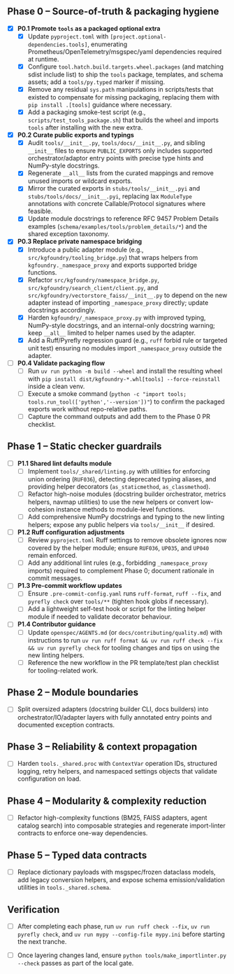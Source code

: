 ## Phase 0 – Source-of-truth & packaging hygiene

- [x] **P0.1 Promote `tools` as a packaged optional extra**
  - [x] Update `pyproject.toml` with `[project.optional-dependencies.tools]`, enumerating Prometheus/OpenTelemetry/msgspec/yaml dependencies required at runtime.
  - [x] Configure `tool.hatch.build.targets.wheel.packages` (and matching sdist include list) to ship the `tools` package, templates, and schema assets; add a `tools/py.typed` marker if missing.
  - [x] Remove any residual `sys.path` manipulations in scripts/tests that existed to compensate for missing packaging, replacing them with `pip install .[tools]` guidance where necessary.
  - [x] Add a packaging smoke-test script (e.g., `scripts/test_tools_package.sh`) that builds the wheel and imports `tools` after installing with the new extra.

- [x] **P0.2 Curate public exports and typings**
  - [x] Audit `tools/__init__.py`, `tools/docs/__init__.py`, and sibling `__init__` files to ensure `PUBLIC_EXPORTS` only includes supported orchestrator/adaptor entry points with precise type hints and NumPy-style docstrings.
  - [x] Regenerate `__all__` lists from the curated mappings and remove unused imports or wildcard exports.
  - [x] Mirror the curated exports in `stubs/tools/__init__.pyi` and `stubs/tools/docs/__init__.pyi`, replacing lax `ModuleType` annotations with concrete Callable/Protocol signatures where feasible.
  - [x] Update module docstrings to reference RFC 9457 Problem Details examples (`schema/examples/tools/problem_details/*`) and the shared exception taxonomy.

- [x] **P0.3 Replace private namespace bridging**
  - [x] Introduce a public adapter module (e.g., `src/kgfoundry/tooling_bridge.py`) that wraps helpers from `kgfoundry._namespace_proxy` and exports supported bridge functions.
  - [x] Refactor `src/kgfoundry/namespace_bridge.py`, `src/kgfoundry/search_client/client.py`, and `src/kgfoundry/vectorstore_faiss/__init__.py` to depend on the new adapter instead of importing `_namespace_proxy` directly; update docstrings accordingly.
  - [x] Harden `kgfoundry/_namespace_proxy.py` with improved typing, NumPy-style docstrings, and an internal-only docstring warning; keep `__all__` limited to helper names used by the adapter.
  - [x] Add a Ruff/Pyrefly regression guard (e.g., `ruff` forbid rule or targeted unit test) ensuring no modules import `_namespace_proxy` outside the adapter.

- [ ] **P0.4 Validate packaging flow**
  - [ ] Run `uv run python -m build --wheel` and install the resulting wheel with `pip install dist/kgfoundry-*.whl[tools] --force-reinstall` inside a clean venv.
  - [ ] Execute a smoke command (`python -c "import tools; tools.run_tool(['python','--version'])"`) to confirm the packaged exports work without repo-relative paths.
  - [ ] Capture the command outputs and add them to the Phase 0 PR checklist.

## Phase 1 – Static checker guardrails

- [ ] **P1.1 Shared lint defaults module**
  - [ ] Implement `tools/_shared/linting.py` with utilities for enforcing union ordering (`RUF036`), detecting deprecated typing aliases, and providing helper decorators (`as_staticmethod`, `as_classmethod`).
  - [ ] Refactor high-noise modules (docstring builder orchestrator, metrics helpers, navmap utilities) to use the new helpers or convert low-cohesion instance methods to module-level functions.
  - [ ] Add comprehensive NumPy docstrings and typing to the new linting helpers; expose any public helpers via `tools/__init__` if desired.

- [ ] **P1.2 Ruff configuration adjustments**
  - [ ] Review `pyproject.toml` Ruff settings to remove obsolete ignores now covered by the helper module; ensure `RUF036`, `UP035`, and `UP040` remain enforced.
  - [ ] Add any additional lint rules (e.g., forbidding `_namespace_proxy` imports) required to complement Phase 0; document rationale in commit messages.

- [ ] **P1.3 Pre-commit workflow updates**
  - [ ] Ensure `.pre-commit-config.yaml` runs `ruff-format`, `ruff --fix`, and `pyrefly check` over `tools/**` (tighten hook globs if necessary).
  - [ ] Add a lightweight self-test hook or script for the linting helper module if needed to validate decorator behaviour.

- [ ] **P1.4 Contributor guidance**
  - [ ] Update `openspec/AGENTS.md` (or `docs/contributing/quality.md`) with instructions to run `uv run ruff format && uv run ruff check --fix && uv run pyrefly check` for tooling changes and tips on using the new linting helpers.
  - [ ] Reference the new workflow in the PR template/test plan checklist for tooling-related work.

## Phase 2 – Module boundaries

- [ ] Split oversized adapters (docstring builder CLI, docs builders) into orchestrator/IO/adapter layers with fully annotated entry points and documented exception contracts.

## Phase 3 – Reliability & context propagation

- [ ] Harden `tools._shared.proc` with `ContextVar` operation IDs, structured logging, retry helpers, and namespaced settings objects that validate configuration on load.

## Phase 4 – Modularity & complexity reduction

- [ ] Refactor high-complexity functions (BM25, FAISS adapters, agent catalog search) into composable strategies and regenerate import-linter contracts to enforce one-way dependencies.

## Phase 5 – Typed data contracts

- [ ] Replace dictionary payloads with msgspec/frozen dataclass models, add legacy conversion helpers, and expose schema emission/validation utilities in `tools._shared.schema`.

## Verification

- [ ] After completing each phase, run `uv run ruff check --fix`, `uv run pyrefly check`, and `uv run mypy --config-file mypy.ini` before starting the next tranche.
- [ ] Once layering changes land, ensure `python tools/make_importlinter.py --check` passes as part of the local gate.

